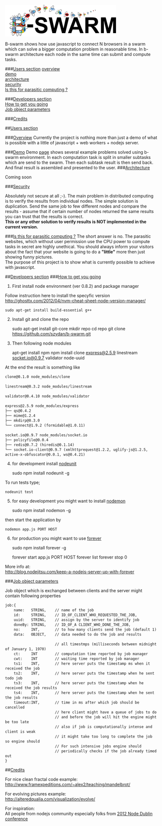 ![alt text](public/img/b-swarm.png "Title")

B-swarm shows how use javascript to connect N browsers in a swarm which can solve a bigger computation problem in reasonable time. In b-swarm architecture each node in the same time can submit and compute tasks.


###[Users section](#users) 
[overview](#overview)                   
[demo](#demo)                   
[architecture](#architecture)   
[security](#security)   
[Is this for parasitic computing ?](#parasitic)          

###[Developers section](#developers)  
[How to get you going](#started)  
[Job object parameters](#job-object-parameters) 

###[Credits](#credits)  



##[Users section](id:users)


###[Overview](id:overview)
Currently the project is nothing more than just a demo of what is possible with a little of javascript + web workers + nodejs server. 

###[Demo](id:demo)
Demo [page](http://b-swarm.com) shows several example problems solved using b-swarm environment. In each computation task is split in smaller subtasks which are send to the swarm. Then each subtask result is then send back. And final result is assembled and presented to the user.
###[Architecture](id:architecture)

Coming soon 

###[Security](id:security)

Absolutely not secure at all ;-).
The main problem in distributed computing is to verify the results from individual nodes.
The simple solution is duplication. Send the same job to few different nodes and compare the results - assume that if certain number of nodes returned the same results you can trust that the results is correct.   
**This or any other solution to  verify results is NOT implemented in the current version.**  

###[Is this for parasitic computing ?](id:parasitic)
The short answer is no. The parasitic websites, which without user permission use the CPU power to compute tasks in secret are highly unethical. You should always inform your visitors about the fact that your website is going to do a **"little"** more then just showing funny pictures.  
The purpose of this project is to show what is currently possible to achieve with javascript.  
  

##[Developers section](id:developers)
###[How to get you going](id:started) 

1) First install node environment (ver 0.8.2)
and package manager 

Follow instruction here to install the specyfic version 
<http://ghosttx.com/2012/04/nvm-cheat-sheet-node-version-manager/>

    sudo apt-get install build-essential g++


2) Install git and clone the repo

    sudo apt-get install git-core
    mkdir repo
    cd repo
    git clone https://github.com/szydan/b-swarm.git



3) Then following node modules
    
    apt-get install npm
    npm install clone express@2.5.9 linestream   socket.io@0.9.7 validator node-uuid

At the end the result is something like 

```
clone@0.1.0 node_modules/clone

linestream@0.3.2 node_modules/linestream

validator@0.4.10 node_modules/validator

express@2.5.9 node_modules/express
├── qs@0.4.2
├── mime@1.2.4
├── mkdirp@0.3.0
└── connect@1.9.2 (formidable@1.0.11)

socket.io@0.9.7 node_modules/socket.io
├── policyfile@0.0.4
├── redis@0.7.2 (hiredis@0.1.14)
└── socket.io-client@0.9.7 (xmlhttprequest@1.2.2, uglify-js@1.2.5, active-x-obfuscator@0.0.1, ws@0.4.21)
```

4) for development install [nodeunit](https://github.com/caolan/nodeunit)


    sudo npm install nodeunit -g

To run tests type;
    
    nodeunit test

5) for easy development you might want to install [nodemon](https://github.com/remy/nodemon)

	sudo npm install nodemon -g

then start the application by
	
	nodemon app.js PORT HOST

6) for production you might want to use [forever](https://github.com/nodejitsu/forever)

	sudo npm install forever -g

	forever start app.js PORT HOST 
	forever list
	forever stop 0

More info at:    
<http://blog.nodejitsu.com/keep-a-nodejs-server-up-with-forever>

###[Job object parameters](id:job-object-parameters) 

Job object which is exchanged between clients and the server might contain following 
properties
 
```
job:{
	name:   STRING,    // name of the job
	id:     STRING,    // ID_OF_CLIENT_WHO_REQUESTED_THE_JOB,
	uuid:   STRING,    // assign by the server to identify job 
	doneBy: STRING,    // ID_OF_A CLIENT_WHO_DONE_THE_JOB,
	no:     INT,       // to how many clients send the job (default 1)     
	data:   OBJECT,    // data needed to do the job and results 
				       
				       // all timestmps (milliseconds between midnight of January 1, 1970) 
	ct:     INT        // computation time reported by job manager
	cwt:    INT        // waiting time reported by job manager
	ts1:    INT,       // here server puts the timestamp ms when it received the job
	ts2:    INT,       // here server puts the timestamp when he sent todo job
	ts3:    INT,       // here server puts the timestamp when he received the job results
	ts4:    INT,       // here server puts the timestamp when he sent the job results
	timeout:INT,	   // time in ms after which job should be cancelled 
				       // here client might have a queue of jobs to do 
				       // and before the job will hit the engine might be too late
				       // also if job is computationally intense and client is weak 
				       // it might take too long to complete the job so engine should 
				       // For such intensive jobs engine should 
				       // periodically checks if the job already timed out
}

```

##[Credits](id:credits)

For nice clean fractal code example:   
http://www.framexpeditions.com/~alex2/teaching/mandelbrot/

For evolving pictures example:   
http://alteredqualia.com/visualization/evolve/

For inspiration:    
All people from nodejs community especially folks from [2012 Node Dublin conference](http://www.nodedublin.com/)




